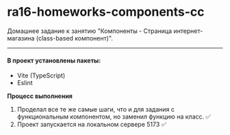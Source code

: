 # ra16-homeworks-components-cc

Домашнее задание к занятию "Компоненты - Страница интернет-магазина (class-based компонент)".

***

#### В проект установлены пакеты:

+ Vite (TypeScript)
+ Eslint

**Процесс выполнения**

1. Проделал все те же самые шаги, что и для задания с функциональным компонентом, но заменил функцию на класс. ✅
2. Проект запускается на локальном сервере 5173 ✅